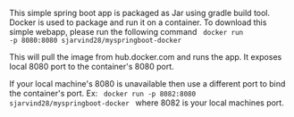 This simple spring boot app is packaged as Jar using gradle build tool.
Docker is used to package and run it on a container.
To download this simple webapp, please run the following command
<code>
docker run -p 8080:8080 sjarvind28/myspringboot-docker
</code>

This will pull the image from hub.docker.com and runs the app.
It exposes local 8080 port to the container's 8080 port.

If your local machine's 8080 is unavailable then use a different port to bind the container's port.
Ex:
<code>
docker run -p 8082:8080 sjarvind28/myspringboot-docker
</code>
where 8082 is your local machines port.
